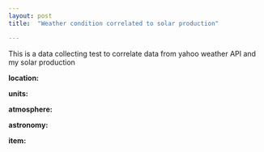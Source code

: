 ```yaml
---
layout: post
title:  "Weather condition correlated to solar production"

---
```


This is a data collecting test to correlate data from yahoo weather API and my solar production

<p><strong>location: </strong><span id="location"></span></p>
<p><strong>units: </strong><span id="units"></span></p>
<p><strong>atmosphere: </strong><span id="atmosphere"></span></p>
<p><strong>astronomy: </strong><span id="astronomy"></span></p>
<p><strong>item: </strong><span id="item"></span></p>

<script>
  var callbackFunction = function(data) {

    var channel = data.query.results.channel;
    var item = channel.item;
    item.forecast = undefined;
    item.description = undefined;

    document.getElementById('location').appendChild(  document.createTextNode(JSON.stringify(channel.location) ) );
    document.getElementById('units').appendChild(  document.createTextNode(JSON.stringify(channel.units) ) );
    document.getElementById('atmosphere').appendChild(  document.createTextNode(JSON.stringify(channel.atmosphere) ) );
    document.getElementById('astronomy').appendChild(  document.createTextNode(JSON.stringify(channel.astronomy) ) );
    document.getElementById('item').appendChild(  document.createTextNode(JSON.stringify(item) ) );

  };
</script>

<script src="https://query.yahooapis.com/v1/public/yql?q=select * from weather.forecast where woeid = 20131444 and u='c'&format=json&callback=callbackFunction"></script>
